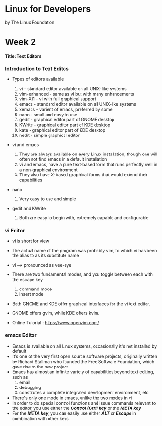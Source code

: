 Linux for Developers
=====================

by The Linux Foundation

# Week 2

#### Title: Text Editors

### Introduction to Text Editos

* Types of editors available
	1. vi - standard editor available on all UNIX-like systems
	1. vim-enhanced - same as vi but with many enhancements
	1. vim-X11 - vi with full graphical support
	1. emacs - standard editor available on all UNIX-like systems
	1. xemacs - varient of emacs, preferred by some
	1. nano - small and easy to use
	1. gedit - graphical editor part of GNOME desktop
	1. KWrite - graphical editor part of KDE desktop
	1. kate - graphical editor part of KDE desktop
	1. nedit - simple graphical editor

* vi and emacs
	1. They are always available on every Linux installation, though one will often not find emacs in a default installation
	1. vi and emacs, have a pure text-based form that runs perfectly well in a non-graphical environment
	1. They also have X-based graphical forms that would extend their capabilities

* nano
	1. Very easy to use and simple

* gedit and KWrite
	1. Both are easy to begin with, extremely capable and configurable

### vi Editor

* vi is short for view
* The actual name of the program was probably vim, to which vi has been the alias to as its substitute name
* vi --> pronounced as vee-eye
* There are two fundamental modes, and you toggle between each with the escape key
	1. command mode
	1. insert mode

* Both GNOME and KDE offer graphical interfaces for the vi text editor. 
* GNOME offers gvim, while KDE offers kvim.
* Online Tutorial : https://www.openvim.com/

### emacs Editor

* Emacs is available on all Linux systems, occasionally it's not installed by default
* It's one of the very first open source software projects, originally written by Richard Stallman who founded the Free Software Foundation, which gave rise to the new project
* Emacs has almost an infinite variety of capabilities beyond text editing, such as 
	1. email
	1. debugging
	1. constitutes a complete integrated development environment, etc
* There's only one mode in emacs, unlike the two modes in vi
* In order to do special control functions and issue commands relevant to the editor, you use either the ***Control (Ctrl) key*** or the ***META key***
* For the ***META key***, you can easily use either ***ALT*** or ***Escape*** in combination with other keys


